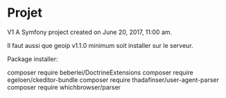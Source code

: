 Projet
===
V1
A Symfony project created on June 20, 2017, 11:00 am.

Il faut aussi que geoip v1.1.0 minimum soit installer sur le serveur.

Package installer:

composer require beberlei/DoctrineExtensions
composer require egeloen/ckeditor-bundle
composer require thadafinser/user-agent-parser
composer require whichbrowser/parser